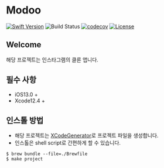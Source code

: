 # Modoo

[![Swift Version][swift-image]][swift-url]
![Build Status][github-action-image]
[![codecov][codecov-image]][codecov-url]
[![License][license-image]][license-url]

## Welcome

해당 프로젝트는 인스타그램의 클론 앱니다.

## 필수 사항

- iOS13.0 +
- Xcode12.4 +

## 인스톨 방법

- 해당 프로젝트는 [XCodeGenerator][xcodegen-url]로 프로젝트 파일을 생성합니다.
- 인스톨은 shell script로 간편하게 할 수 있습니다.

```shell
$ brew bundle --file=./Brewfile
$ make project
```

[swift-url]: https://swift.org/
[swift-image]:https://img.shields.io/badge/swift-5.3-orange.svg
[github-action-image]: https://github.com/interactord/Modoo/workflows/CI/badge.svg
[codecov-image]: https://codecov.io/gh/interactord/Modoo/branch/master/graph/badge.svg
[codecov-url]: https://codecov.io/gh/interactord/Modoo
[license-image]: https://img.shields.io/badge/License-MIT-blue.svg
[license-url]: LICENSE

[xcodegen-url]: https://github.com/yonaskolb/XcodeGen
